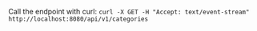 Call the endpoint with curl:
`curl -X GET -H "Accept: text/event-stream" http://localhost:8080/api/v1/categories`
